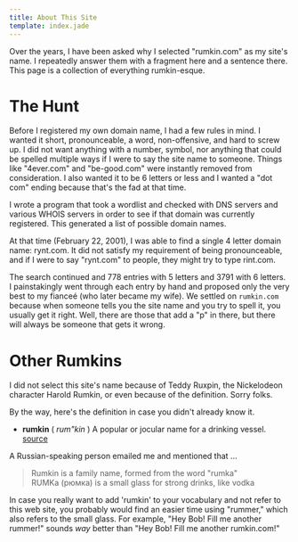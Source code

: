 ```yaml
---
title: About This Site
template: index.jade
---
```


Over the years, I have been asked why I selected "rumkin.com" as my site's name.  I repeatedly answer them with a fragment here and a sentence there.  This page is a collection of everything rumkin-esque.


The Hunt
========
    
Before I registered my own domain name, I had a few rules in mind.  I wanted it short, pronounceable, a word, non-offensive, and hard to screw up.  I did not want anything with a number, symbol, nor anything that could be spelled multiple ways if I were to say the site name to someone.  Things like "4ever.com" and "be-good.com" were instantly removed from consideration.  I also wanted it to be 6 letters or less and I wanted a "dot com" ending because that's the fad at that time.

I wrote a program that took a wordlist and checked with DNS servers and various WHOIS servers in order to see if that domain was currently registered.  This generated a list of possible domain names.

At that time (February 22, 2001), I was able to find a single 4 letter domain name:  rynt.com.  It did not satisfy my requirement of being pronounceable, and if I were to say "rynt.com" to people, they might try to type rint.com.

The search continued and 778 entries with 5 letters and 3791 with 6 letters.  I painstakingly went through each entry by hand and proposed only the very best to my fianceé (who later became my wife).  We settled on `rumkin.com` because when someone tells you the site name and you try to spell it, you usually get it right.  Well, there are those that add a "p" in there, but there will always be someone that gets it wrong.


Other Rumkins
=============

I did not select this site's name because of Teddy Ruxpin, the Nickelodeon character Harold Rumkin, or even because of the definition.  Sorry folks.

By the way, here's the definition in case you didn't already know it.

* __rumkin__ ( _rum"kin_ ) A popular or jocular name for a drinking vessel. [source](http://dictionary.reference.com/)


A Russian-speaking person emailed me and mentioned that ...

> Rumkin is a family name, formed from the word "rumka"<br>
> RUMKa (рюмка) is a small glass for strong
> drinks, like vodka

In case you really want to add 'rumkin' to your vocabulary and not refer to this web site, you probably would find an easier time using "rummer," which also refers to the small glass.  For example, "Hey Bob!  Fill me another rummer!" sounds _way_ better than "Hey Bob!  Fill me another rumkin.com!"


